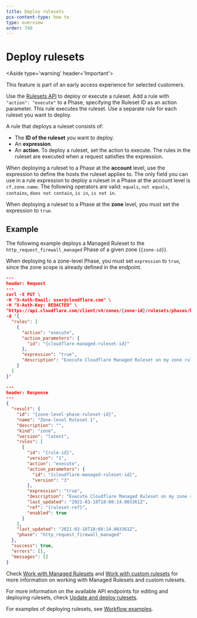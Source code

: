```yaml
---
title: Deploy rulesets
pcx-content-type: how to
type: overview
order: 740
---
```


# Deploy rulesets

<Aside type='warning' header='Important'>

This feature is part of an early access experience for selected customers.

</Aside>

Use the [Rulesets API](/cf-rulesets/rulesets-api) to deploy or execute a ruleset. Add a rule with `"action": "execute"` to a Phase, specifying the Ruleset ID as an action parameter. This rule executes the ruleset. Use a separate rule for each ruleset you want to deploy.

A rule that deploys a ruleset consists of:

* The **ID of the ruleset** you want to deploy.
* An **expression**.
* An **action**. To deploy a ruleset, set the action to execute. The rules in the ruleset are executed when a request satisfies the expression.

<Aside type='warning' header='Important'>

When deploying a ruleset to a Phase at the **account** level, use the expression to define the hosts the ruleset applies to. The only field you can use in a rule expression to deploy a ruleset in a Phase at the account level is `cf.zone.name`. The following operators are valid: `equals`, `not equals`, `contains`, `does not contain`, `is in`, `is not in`.

When deploying a ruleset to a Phase at the **zone** level, you must set the expression to `true`. 

</Aside>

## Example

The following example deploys a Managed Ruleset to the `http_request_firewall_managed` Phase of a given zone (`{zone-id}`).

When deploying to a zone-level Phase, you must set `expression` to `true`, since the zone scope is already defined in the endpoint.

```json
---
header: Request
---
curl -X PUT \
-H "X-Auth-Email: user@cloudflare.com" \
-H "X-Auth-Key: REDACTED" \
"https://api.cloudflare.com/client/v4/zones/{zone-id}/rulesets/phases/http_request_firewall_managed/entrypoint" \
-d '{
  "rules": [
    {
      "action": "execute",
      "action_parameters": {
        "id": "{cloudflare-managed-ruleset-id}"
      },
      "expression": "true",
      "description": "Execute Cloudflare Managed Ruleset on my zone ruleset"
    }
  ]
}'
```

```json
---
header: Response
---
{
  "result": {
    "id": "{zone-level-phase-ruleset-id}",
    "name": "Zone-level Ruleset 1",
    "description": "",
    "kind": "zone",
    "version": "latest",
    "rules": [
      {
        "id": "{rule-id}",
        "version": "1",
        "action": "execute",
        "action_parameters": {
          "id": "{cloudflare-managed-ruleset-id}",
          "version": "3"
        },
        "expression": "true",
        "description": "Execute Cloudflare Managed Ruleset on my zone ruleset",
        "last_updated": "2021-03-18T18:08:14.003361Z",
        "ref": "{ruleset-ref}",
        "enabled": true
      }
    ],
    "last_updated": "2021-03-18T18:08:14.003361Z",
    "phase": "http_request_firewall_managed"
  },
  "success": true,
  "errors": [],
  "messages": []
}
```

Check [Work with Managed Rulesets](/cf-rulesets/managed-rulesets) and [Work with custom rulesets](/cf-rulesets/custom-rulesets) for more information on working with Managed Rulesets and custom rulesets.

For more information on the available API endpoints for editing and deploying rulesets, check [Update and deploy rulesets](/cf-rulesets/rulesets-api/update).

For examples of deploying rulesets, see [Workflow examples](/cf-rulesets/common-use-cases).
